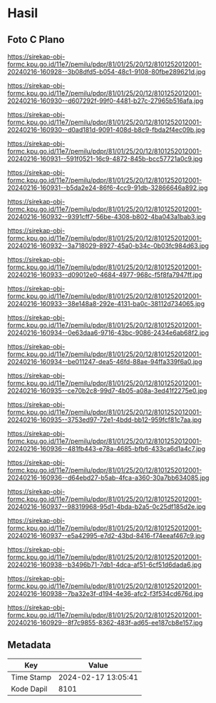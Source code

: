 # Hasil

## Foto C Plano

https://sirekap-obj-formc.kpu.go.id/11e7/pemilu/pdpr/81/01/25/20/12/8101252012001-20240216-160928--3b08dfd5-b054-48c1-9108-80fbe289621d.jpg

https://sirekap-obj-formc.kpu.go.id/11e7/pemilu/pdpr/81/01/25/20/12/8101252012001-20240216-160930--d607292f-99f0-4481-b27c-27965b516afa.jpg

https://sirekap-obj-formc.kpu.go.id/11e7/pemilu/pdpr/81/01/25/20/12/8101252012001-20240216-160930--d0ad181d-9091-408d-b8c9-fbda2f4ec09b.jpg

https://sirekap-obj-formc.kpu.go.id/11e7/pemilu/pdpr/81/01/25/20/12/8101252012001-20240216-160931--591f0521-16c9-4872-845b-bcc57721a0c9.jpg

https://sirekap-obj-formc.kpu.go.id/11e7/pemilu/pdpr/81/01/25/20/12/8101252012001-20240216-160931--b5da2e24-86f6-4cc9-91db-32866646a892.jpg

https://sirekap-obj-formc.kpu.go.id/11e7/pemilu/pdpr/81/01/25/20/12/8101252012001-20240216-160932--9391cff7-56be-4308-b802-4ba043a1bab3.jpg

https://sirekap-obj-formc.kpu.go.id/11e7/pemilu/pdpr/81/01/25/20/12/8101252012001-20240216-160932--3a718029-8927-45a0-b34c-0b03fc984d63.jpg

https://sirekap-obj-formc.kpu.go.id/11e7/pemilu/pdpr/81/01/25/20/12/8101252012001-20240216-160933--d09012e0-4684-4977-968c-f5f8fa7947ff.jpg

https://sirekap-obj-formc.kpu.go.id/11e7/pemilu/pdpr/81/01/25/20/12/8101252012001-20240216-160933--38e148a8-292e-4131-ba0c-38112d734065.jpg

https://sirekap-obj-formc.kpu.go.id/11e7/pemilu/pdpr/81/01/25/20/12/8101252012001-20240216-160934--0e63daa6-9716-43bc-9086-2434e6ab68f2.jpg

https://sirekap-obj-formc.kpu.go.id/11e7/pemilu/pdpr/81/01/25/20/12/8101252012001-20240216-160934--be011247-dea5-46fd-88ae-94ffa339f6a0.jpg

https://sirekap-obj-formc.kpu.go.id/11e7/pemilu/pdpr/81/01/25/20/12/8101252012001-20240216-160935--ce70b2c8-99d7-4b05-a08a-3ed41f2275e0.jpg

https://sirekap-obj-formc.kpu.go.id/11e7/pemilu/pdpr/81/01/25/20/12/8101252012001-20240216-160935--3753ed97-72e1-4bdd-bb12-959fcf81c7aa.jpg

https://sirekap-obj-formc.kpu.go.id/11e7/pemilu/pdpr/81/01/25/20/12/8101252012001-20240216-160936--481fb443-e78a-4685-bfb6-433ca6d1a4c7.jpg

https://sirekap-obj-formc.kpu.go.id/11e7/pemilu/pdpr/81/01/25/20/12/8101252012001-20240216-160936--d64ebd27-b5ab-4fca-a360-30a7bb634085.jpg

https://sirekap-obj-formc.kpu.go.id/11e7/pemilu/pdpr/81/01/25/20/12/8101252012001-20240216-160937--98319968-95d1-4bda-b2a5-0c25df185d2e.jpg

https://sirekap-obj-formc.kpu.go.id/11e7/pemilu/pdpr/81/01/25/20/12/8101252012001-20240216-160937--e5a42995-e7d2-43bd-8416-f74eeaf467c9.jpg

https://sirekap-obj-formc.kpu.go.id/11e7/pemilu/pdpr/81/01/25/20/12/8101252012001-20240216-160938--b3496b71-7db1-4dca-af51-6cf51d6dada6.jpg

https://sirekap-obj-formc.kpu.go.id/11e7/pemilu/pdpr/81/01/25/20/12/8101252012001-20240216-160938--7ba32e3f-d194-4e36-afc2-f3f534cd676d.jpg

https://sirekap-obj-formc.kpu.go.id/11e7/pemilu/pdpr/81/01/25/20/12/8101252012001-20240216-160929--8f7c9855-8362-483f-ad65-ee187cb8e157.jpg


## Metadata

| Key        | Value               |
| ---------- | ------------------- |
| Time Stamp | 2024-02-17 13:05:41 |
| Kode Dapil | 8101                |



